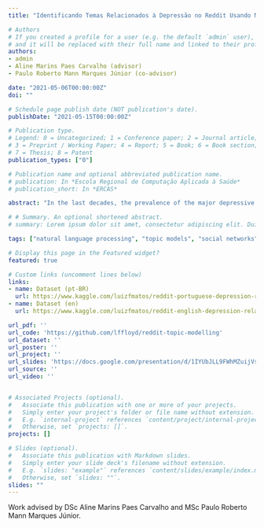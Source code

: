 ```yaml
---
title: "Identificando Temas Relacionados à Depressão no Reddit Usando Modelagem de Tópicos"

# Authors
# If you created a profile for a user (e.g. the default `admin` user), write the username (folder name) here 
# and it will be replaced with their full name and linked to their profile.
authors:
- admin
- Aline Marins Paes Carvalho (advisor)
- Paulo Roberto Mann Marques Júnior (co-advisor)

date: "2021-05-06T00:00:00Z"
doi: ""

# Schedule page publish date (NOT publication's date).
publishDate: "2021-05-15T00:00:00Z"

# Publication type.
# Legend: 0 = Uncategorized; 1 = Conference paper; 2 = Journal article;
# 3 = Preprint / Working Paper; 4 = Report; 5 = Book; 6 = Book section;
# 7 = Thesis; 8 = Patent
publication_types: ["0"]

# Publication name and optional abbreviated publication name.
# publication: In *Escola Regional de Computação Aplicada à Saúde*
# publication_short: In *ERCAS*

abstract: "In the last decades, the prevalence of the major depressive disorder has risen on a global scale. The debilitating consequences of depression negatively impact multiple areas of a depressed person’s life. A worldwide public health problem, depression, became the focus of many studies to identify possible cases in the general population and to provide them the adequate treatment. On the other hand, in the last years, social networks have become predominant communication tools and inherent to modern life. However, little is known about their impacts on the human mind. Some studies aim to show the connections between excessive use of social networks and the emergence of mental disease symptoms, including depression, while others have shown the social networks’ potential to provide support for users with mental health problems. Given that depression is not restricted by continental or language barriers, studying the disorder in the context of different languages can be a valuable approach for better understanding it. The present study aims at applying natural language processing techniques, particularly, topic modeling in depression-related discussions on Reddit forums. Thus, the aim is to find relevant topics related to depression for users of these communities, in both Portuguese and English languages. With that, we expect to determine: 1) the applicability of natural language processing techniques to find themes associated with depression in Reddit, and 2) the possible similarities and differences between relevant topics for depression for both Portuguese and English-speaking users."

# # Summary. An optional shortened abstract.
# summary: Lorem ipsum dolor sit amet, consectetur adipiscing elit. Duis posuere tellus ac convallis placerat. Proin tincidunt magna sed ex sollicitudin condimentum.

tags: ["natural language processing", "topic models", "social networks"]

# Display this page in the Featured widget?
featured: true

# Custom links (uncomment lines below)
links:
- name: Dataset (pt-BR)
  url: https://www.kaggle.com/luizfmatos/reddit-portuguese-depression-related-submissions
- name: Dataset (en)
  url: https://www.kaggle.com/luizfmatos/reddit-english-depression-related-submissions

url_pdf: ''
url_code: 'https://github.com/lffloyd/reddit-topic-modelling'
url_dataset: ''
url_poster: ''
url_project: ''
url_slides: 'https://docs.google.com/presentation/d/1IYUbJLL9FWhMZuijVs9E5Kxgozzj9C-M1DNPFjQin1A/edit?usp=sharing'
url_source: ''
url_video: ''


# Associated Projects (optional).
#   Associate this publication with one or more of your projects.
#   Simply enter your project's folder or file name without extension.
#   E.g. `internal-project` references `content/project/internal-project/index.md`.
#   Otherwise, set `projects: []`.
projects: []

# Slides (optional).
#   Associate this publication with Markdown slides.
#   Simply enter your slide deck's filename without extension.
#   E.g. `slides: "example"` references `content/slides/example/index.md`.
#   Otherwise, set `slides: ""`.
slides: ""
---
```


Work advised by DSc Aline Marins Paes Carvalho and MSc Paulo Roberto Mann Marques Júnior.
